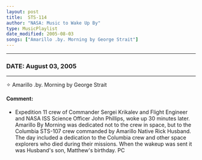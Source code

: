 ```yaml
---
layout: post
title:  STS-114
author: "NASA: Music to Wake Up By"
type: MusicPlaylist
date_modified: 2005-08-03
songs: ["Amarillo .by. Morning by George Strait"]
---
```


----
### DATE: August 03, 2005
----
✧ Amarillo .by. Morning by George Strait

#### Comment:
* Expedition 11 crew of Commander Sergei Krikalev and Flight Engineer and NASA ISS Science Officer John Phillips, woke up 30 minutes later. Amarillo By Morning was dedicated not to the crew in space, but to the Columbia STS-107 crew commanded by Amarillo Native Rick Husband. The day included a dedication to the Columbia crew and other space explorers who died during their missions. When the wakeup was sent it was Husband's son, Matthew's birthday. PC



<br/>
<center>
	<a target="_blank"
	   href="https://twitter.com/intent/tweet?hashtags=Space,NASA,Playlist,NASAWakeupCalls,SpaceProgram&text={{ page.author}}, '{{ page.songs.first }}' {{ page.title }}, {{ page.date | date: '%B %d, %Y' }}. {{ site.url }}{{ page.url }} @nasawakeupcalls">
	   <i class="fab fa-twitter" alt="Tweet this page" style="font-size: 1.3em;"></i>
	</a>
	&nbsp; 	<i class="fas fa-user-astronaut" style="font-size: 1.5em;"></i> &nbsp;
    <a type="amzn" search="'Amarillo .by. Morning by George Strait'" category="popular music">
        <i class="fab fa-amazon" style="font-size: 1.3em;"></i>
    </a>
</center>
